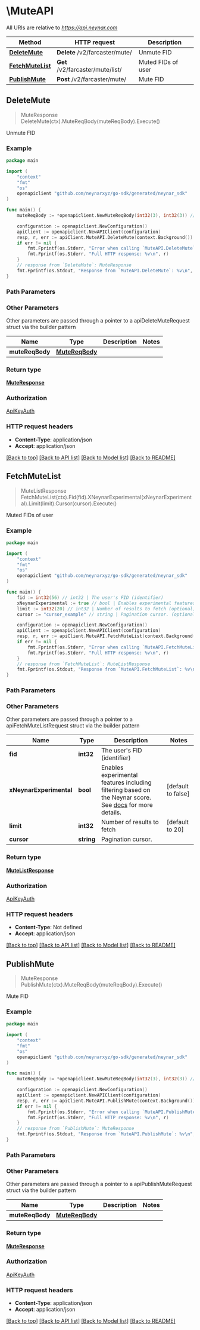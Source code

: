 # \MuteAPI

All URIs are relative to *https://api.neynar.com*

Method | HTTP request | Description
------------- | ------------- | -------------
[**DeleteMute**](MuteAPI.md#DeleteMute) | **Delete** /v2/farcaster/mute/ | Unmute FID
[**FetchMuteList**](MuteAPI.md#FetchMuteList) | **Get** /v2/farcaster/mute/list/ | Muted FIDs of user
[**PublishMute**](MuteAPI.md#PublishMute) | **Post** /v2/farcaster/mute/ | Mute FID



## DeleteMute

> MuteResponse DeleteMute(ctx).MuteReqBody(muteReqBody).Execute()

Unmute FID



### Example

```go
package main

import (
	"context"
	"fmt"
	"os"
	openapiclient "github.com/neynarxyz/go-sdk/generated/neynar_sdk"
)

func main() {
	muteReqBody := *openapiclient.NewMuteReqBody(int32(3), int32(3)) // MuteReqBody | 

	configuration := openapiclient.NewConfiguration()
	apiClient := openapiclient.NewAPIClient(configuration)
	resp, r, err := apiClient.MuteAPI.DeleteMute(context.Background()).MuteReqBody(muteReqBody).Execute()
	if err != nil {
		fmt.Fprintf(os.Stderr, "Error when calling `MuteAPI.DeleteMute``: %v\n", err)
		fmt.Fprintf(os.Stderr, "Full HTTP response: %v\n", r)
	}
	// response from `DeleteMute`: MuteResponse
	fmt.Fprintf(os.Stdout, "Response from `MuteAPI.DeleteMute`: %v\n", resp)
}
```

### Path Parameters



### Other Parameters

Other parameters are passed through a pointer to a apiDeleteMuteRequest struct via the builder pattern


Name | Type | Description  | Notes
------------- | ------------- | ------------- | -------------
 **muteReqBody** | [**MuteReqBody**](MuteReqBody.md) |  | 

### Return type

[**MuteResponse**](MuteResponse.md)

### Authorization

[ApiKeyAuth](../README.md#ApiKeyAuth)

### HTTP request headers

- **Content-Type**: application/json
- **Accept**: application/json

[[Back to top]](#) [[Back to API list]](../README.md#documentation-for-api-endpoints)
[[Back to Model list]](../README.md#documentation-for-models)
[[Back to README]](../README.md)


## FetchMuteList

> MuteListResponse FetchMuteList(ctx).Fid(fid).XNeynarExperimental(xNeynarExperimental).Limit(limit).Cursor(cursor).Execute()

Muted FIDs of user



### Example

```go
package main

import (
	"context"
	"fmt"
	"os"
	openapiclient "github.com/neynarxyz/go-sdk/generated/neynar_sdk"
)

func main() {
	fid := int32(56) // int32 | The user's FID (identifier)
	xNeynarExperimental := true // bool | Enables experimental features including filtering based on the Neynar score. See [docs](https://neynar.notion.site/Experimental-Features-1d2655195a8b80eb98b4d4ae7b76ae4a) for more details. (optional) (default to false)
	limit := int32(20) // int32 | Number of results to fetch (optional) (default to 20)
	cursor := "cursor_example" // string | Pagination cursor. (optional)

	configuration := openapiclient.NewConfiguration()
	apiClient := openapiclient.NewAPIClient(configuration)
	resp, r, err := apiClient.MuteAPI.FetchMuteList(context.Background()).Fid(fid).XNeynarExperimental(xNeynarExperimental).Limit(limit).Cursor(cursor).Execute()
	if err != nil {
		fmt.Fprintf(os.Stderr, "Error when calling `MuteAPI.FetchMuteList``: %v\n", err)
		fmt.Fprintf(os.Stderr, "Full HTTP response: %v\n", r)
	}
	// response from `FetchMuteList`: MuteListResponse
	fmt.Fprintf(os.Stdout, "Response from `MuteAPI.FetchMuteList`: %v\n", resp)
}
```

### Path Parameters



### Other Parameters

Other parameters are passed through a pointer to a apiFetchMuteListRequest struct via the builder pattern


Name | Type | Description  | Notes
------------- | ------------- | ------------- | -------------
 **fid** | **int32** | The user&#39;s FID (identifier) | 
 **xNeynarExperimental** | **bool** | Enables experimental features including filtering based on the Neynar score. See [docs](https://neynar.notion.site/Experimental-Features-1d2655195a8b80eb98b4d4ae7b76ae4a) for more details. | [default to false]
 **limit** | **int32** | Number of results to fetch | [default to 20]
 **cursor** | **string** | Pagination cursor. | 

### Return type

[**MuteListResponse**](MuteListResponse.md)

### Authorization

[ApiKeyAuth](../README.md#ApiKeyAuth)

### HTTP request headers

- **Content-Type**: Not defined
- **Accept**: application/json

[[Back to top]](#) [[Back to API list]](../README.md#documentation-for-api-endpoints)
[[Back to Model list]](../README.md#documentation-for-models)
[[Back to README]](../README.md)


## PublishMute

> MuteResponse PublishMute(ctx).MuteReqBody(muteReqBody).Execute()

Mute FID



### Example

```go
package main

import (
	"context"
	"fmt"
	"os"
	openapiclient "github.com/neynarxyz/go-sdk/generated/neynar_sdk"
)

func main() {
	muteReqBody := *openapiclient.NewMuteReqBody(int32(3), int32(3)) // MuteReqBody | 

	configuration := openapiclient.NewConfiguration()
	apiClient := openapiclient.NewAPIClient(configuration)
	resp, r, err := apiClient.MuteAPI.PublishMute(context.Background()).MuteReqBody(muteReqBody).Execute()
	if err != nil {
		fmt.Fprintf(os.Stderr, "Error when calling `MuteAPI.PublishMute``: %v\n", err)
		fmt.Fprintf(os.Stderr, "Full HTTP response: %v\n", r)
	}
	// response from `PublishMute`: MuteResponse
	fmt.Fprintf(os.Stdout, "Response from `MuteAPI.PublishMute`: %v\n", resp)
}
```

### Path Parameters



### Other Parameters

Other parameters are passed through a pointer to a apiPublishMuteRequest struct via the builder pattern


Name | Type | Description  | Notes
------------- | ------------- | ------------- | -------------
 **muteReqBody** | [**MuteReqBody**](MuteReqBody.md) |  | 

### Return type

[**MuteResponse**](MuteResponse.md)

### Authorization

[ApiKeyAuth](../README.md#ApiKeyAuth)

### HTTP request headers

- **Content-Type**: application/json
- **Accept**: application/json

[[Back to top]](#) [[Back to API list]](../README.md#documentation-for-api-endpoints)
[[Back to Model list]](../README.md#documentation-for-models)
[[Back to README]](../README.md)

